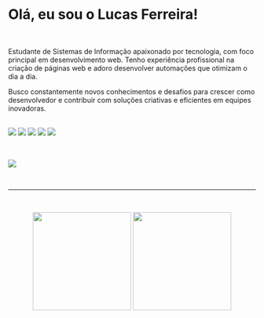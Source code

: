 # Olá, eu sou o Lucas Ferreira!

<br>

Estudante de Sistemas de Informação apaixonado por tecnologia, com foco principal em desenvolvimento web. Tenho experiência profissional na criação de páginas web e adoro desenvolver automações que otimizam o dia a dia.

Busco constantemente novos conhecimentos e desafios para crescer como desenvolvedor e contribuir com soluções criativas e eficientes em equipes inovadoras.
<br>
<br>
<div> 
  <a href="https://www.instagram.com/lucas_f_pas?igsh=Nnc2a3RrMzVkenN3" target="_blank"><img src="https://img.shields.io/badge/-Instagram-%23E4405F?style=for-the-badge&logo=instagram&logoColor=white" target="_blank"></a>
  <a href="https://wa.me/5522998192184" target="_blank"><img src="https://img.shields.io/badge/WhatsApp-25D366?style=for-the-badge&logo=whatsapp&logoColor=white" target="_blank"></a>
  <a href="https://www.linkedin.com/in/lucasF-Souza/" target="_blank"><img src="https://img.shields.io/badge/-LinkedIn-%230077B5?style=for-the-badge&logo=linkedin&logoColor=white" target="_blank"></a>
  <a href="lucasferreira1.dev@gmail.com"><img src="https://img.shields.io/badge/Gmail-D14836?style=for-the-badge&logo=gmail&logoColor=white" target="_blank"></a>
  <a href="https://discord.com/users/464799145111060490" target="_blank"><img src="https://img.shields.io/badge/Discord-7289DA?style=for-the-badge&logo=discord&logoColor=white" target="_blank"></a>

</div>
<br>

##

<p align="left">
  <a href="https://skillicons.dev">
    <img src="https://skillicons.dev/icons?i=js,ts,react,html,css,java,spring,python,php&theme=dark" />
  </a>
</p>

<br>

<hr>
<br>

<p align="center">
  <img height="200em" src="https://github-readme-stats.vercel.app/api?username=LucasPaschoal&show_icons=true&theme=dracula&include_all_commits=true&count_private=true"/>
  <img height="200em" src="https://github-readme-stats.vercel.app/api/top-langs/?username=LucasPaschoal&layout=compact&langs_count=7&theme=dracula"/>
</p>
